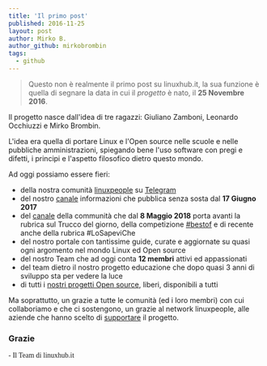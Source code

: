 ```yaml
---
title: 'Il primo post'
published: 2016-11-25
layout: post
author: Mirko B.
author_github: mirkobrombin
tags:
  - github
---
```

> Questo non è realmente il primo post su linuxhub.it, la sua funzione è quella di segnare la data in cui il _progetto_ è nato, il **25 Novembre 2016**.

Il progetto nasce dall'idea di tre ragazzi: Giuliano Zamboni, Leonardo Occhiuzzi e Mirko Brombin. 

L'idea era quella di portare Linux e l'Open source nelle scuole e nelle pubbliche amministrazioni, spiegando bene l'uso software con pregi e difetti, i principi e l'aspetto filosofico dietro questo mondo.

Ad oggi possiamo essere fieri:
- della nostra comunità <a href="https://linuxpeople.org">linuxpeople</a> su <a href="https://t.me/linuxpeople">Telegram</a>
- del nostro <a href="https://t.me/linuxhub">canale</a> informazioni che pubblica senza sosta dal **17 Giugno 2017**
- del <a href="https://t.me/linuxpeople_feed">canale</a> della communità che dal **8 Maggio 2018** porta avanti la rubrica sul Trucco del giorno, della competizione <a href="https://linuxpeople.org/bestof">#bestof</a> e di recente anche della rubrica #LoSapeviChe
- del nostro portale con tantissime guide, curate e aggiornate su quasi ogni argomento nel mondo Linux ed Open source
- del nostro Team che ad oggi conta **12 membri** attivi ed appassionati
- del team dietro il nostro progetto educazione che dopo quasi 3 anni di sviluppo sta per vedere la luce
- di tutti i <a href="https://github.com/linuxhubit">nostri progetti Open source</a>, liberi, disponibili a tutti

Ma soprattutto, un grazie a tutte le comunità (ed i loro membri) con cui collaboriamo e che ci sostengono, un grazie al network linuxpeople, alle aziende che hanno scelto di <a href="https://linuxhub.it/supporta">supportare</a> il progetto.

### Grazie
<span style="font-family: serif;">- Il Team di linuxhub.it</span>